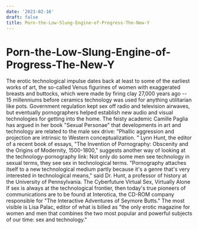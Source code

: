 ```yaml
---
date: '2023-02-16'
draft: false
title: Porn-the-Low-Slung-Engine-of-Progress-The-New-Y
---
```


# Porn-the-Low-Slung-Engine-of-Progress-The-New-Y

The erotic technological impulse dates back at least to some of the earliest works of art, the so-called Venus figurines of women with exaggerated breasts and buttocks, which were made by firing clay 27,000 years ago -- 15 millenniums before ceramics technology was used for anything utilitarian like pots.
Government regulation kept sex off radio and television airwaves, but eventually pornographers helped establish new audio and visual technologies for getting into the home.
The feisty academic Camille Paglia has argued in her book "Sexual Personae" that developments in art and technology are related to the male sex drive: "Phallic aggression and projection are intrinsic to Western conceptualization.
"
Lynn Hunt, the editor of a recent book of essays, "The Invention of Pornography: Obscenity and the Origins of Modernity, 1500-1800," suggests another way of looking at the technology-pornography link: Not only do some men see technology in sexual terms, they see sex in technological terms.
"Pornography attaches itself to a new technological medium partly because it's a genre that's very interested in technological means," said Dr. Hunt, a professor of history at the University of Pennsylvania.
The Cyberfuture Virtual Sex, Virtually Alone
If sex is always at the technological frontier, then today's true pioneers of communications are to be found at Interotica, the CD-ROM company responsible for "The Interactive Adventures of Seymore Butts."
The most visible is Lisa Palac, editor of what is billed as "the only erotic magazine for women and men that combines the two most popular and powerful subjects of our time: sex and technology."
